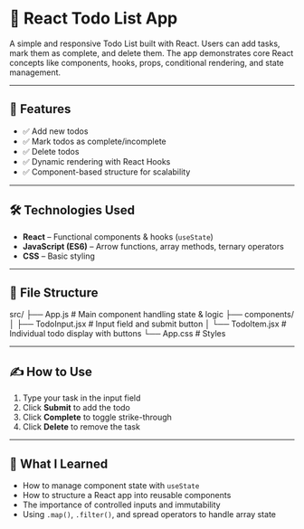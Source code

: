 # 📝 React Todo List App

A simple and responsive Todo List built with React. Users can add tasks, mark them as complete, and delete them. The app demonstrates core React concepts like components, hooks, props, conditional rendering, and state management.

---

## 🚀 Features

- ✅ Add new todos
- ✅ Mark todos as complete/incomplete
- ✅ Delete todos
- ✅ Dynamic rendering with React Hooks
- ✅ Component-based structure for scalability

---

## 🛠️ Technologies Used

- **React** – Functional components & hooks (`useState`)
- **JavaScript (ES6)** – Arrow functions, array methods, ternary operators
- **CSS** – Basic styling

---

## 📁 File Structure

src/
├── App.js # Main component handling state & logic
├── components/
│ ├── TodoInput.jsx # Input field and submit button
│ └── TodoItem.jsx # Individual todo display with buttons
└── App.css # Styles



---

## ✍️ How to Use

1. Type your task in the input field
2. Click **Submit** to add the todo
3. Click **Complete** to toggle strike-through
4. Click **Delete** to remove the task

---

## 🧠 What I Learned

- How to manage component state with `useState`
- How to structure a React app into reusable components
- The importance of controlled inputs and immutability
- Using `.map()`, `.filter()`, and spread operators to handle array state





